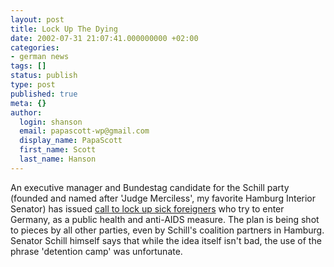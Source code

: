 ```yaml
---
layout: post
title: Lock Up The Dying
date: 2002-07-31 21:07:41.000000000 +02:00
categories:
- german news
tags: []
status: publish
type: post
published: true
meta: {}
author:
  login: shanson
  email: papascott-wp@gmail.com
  display_name: PapaScott
  first_name: Scott
  last_name: Hanson
---
```

<p>An executive manager and Bundestag candidate for the Schill party (founded and named after 'Judge Merciless', my favorite Hamburg Interior Senator) has issued <a href="http://www.expatica.com/germanymain.asp?pad=190,205,&amp;item_id=24453">call to lock up sick foreigners</a> who try to enter Germany, as a public health and anti-AIDS measure. The plan is being shot to pieces by all other parties, even by Schill's coalition partners in Hamburg. Senator Schill himself says that while the idea itself isn't bad, the use of the phrase 'detention camp' was unfortunate.</p>
